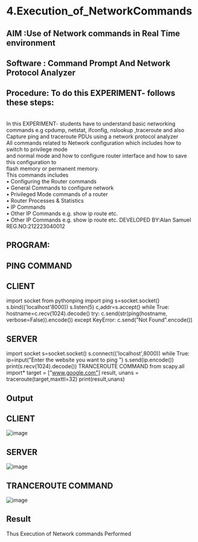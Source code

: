 # 4.Execution_of_NetworkCommands

## AIM :Use of Network commands in Real Time environment
## Software : Command Prompt And Network Protocol Analyzer
## Procedure: To do this EXPERIMENT- follows these steps:
<BR>
In this EXPERIMENT- students have to understand basic networking commands e.g cpdump, netstat, ifconfig, nslookup ,traceroute and also Capture ping and traceroute PDUs using a network protocol analyzer 
<BR>
All commands related to Network configuration which includes how to switch to privilege mode
<BR>
and normal mode and how to configure router interface and how to save this configuration to
<BR>
flash memory or permanent memory.
<BR>
This commands includes
<BR>
• Configuring the Router commands
<BR>
• General Commands to configure network
<BR>
• Privileged Mode commands of a router 
<BR>
• Router Processes & Statistics
<BR>
• IP Commands
<BR>
• Other IP Commands e.g. show ip route etc.
<BR>
• Other IP Commands e.g. show ip route etc.
DEVELOPED BY:Alan Samuel 
REG.NO:212223040012

## PROGRAM:
## PING COMMAND
## CLIENT
import socket 
from pythonping import ping 
s=socket.socket() 
s.bind(('localhost'8000)) 
s.listen(5) 
c,addr=s.accept() 
while True: 
    hostname=c.recv(1024).decode() 
    try: 
        c.send(str(ping(hostname, verbose=False)).encode()) 
    except KeyError: 
        c.send("Not Found".encode())
        
## SERVER
import socket 
s=socket.socket() 
s.connect(('localhost',8000)) 
while True: 
    ip=input("Enter the website you want to ping ") 
    s.send(ip.encode()) 
    print(s.recv(1024).decode())
TRANCEROUTE COMMAND
from scapy.all import* 
target = ["www.google.com"] 
result, unans = traceroute(target,maxttl=32) 
print(result,unans)

## Output
## CLIENT
![image](https://github.com/Alan-samuel/4.Execution_of_NetworkCommends/assets/147091803/1a0477df-eac2-4a3d-bd9d-9350888f67e9)

## SERVER
![image](https://github.com/Alan-samuel/4.Execution_of_NetworkCommends/assets/147091803/117bf36b-c811-4986-a618-97b62c02f3cc)

## TRANCEROUTE COMMAND
![image](https://github.com/Alan-samuel/4.Execution_of_NetworkCommends/assets/147091803/8d955bb5-b19d-4949-895f-3d4f9baa9078)


## Result
Thus Execution of Network commands Performed 
